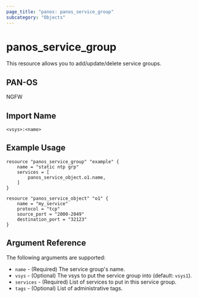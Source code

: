 ```yaml
---
page_title: "panos: panos_service_group"
subcategory: "Objects"
---
```


# panos_service_group

This resource allows you to add/update/delete service groups.


## PAN-OS

NGFW


## Import Name

```
<vsys>:<name>
```


## Example Usage

```hcl
resource "panos_service_group" "example" {
    name = "static ntp grp"
    services = [
        panos_service_object.o1.name,
    ]
}

resource "panos_service_object" "o1" {
    name = "my_service"
    protocol = "tcp"
    source_port = "2000-2049"
    destination_port = "32123"
}
```

## Argument Reference

The following arguments are supported:

* `name` - (Required) The service group's name.
* `vsys` - (Optional) The vsys to put the service group into (default:
  `vsys1`).
* `services` - (Required) List of services to put in this service group.
* `tags` - (Optional) List of administrative tags.
